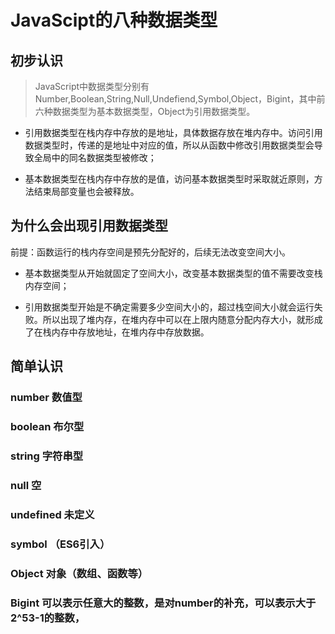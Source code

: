 
# JavaScipt的八种数据类型
## 初步认识
>JavaScript中数据类型分别有Number,Boolean,String,Null,Undefiend,Symbol,Object，Bigint，其中前六种数据类型为基本数据类型，Object为引用数据类型。
- 引用数据类型在栈内存中存放的是地址，具体数据存放在堆内存中。访问引用数据类型时，传递的是地址中对应的值，所以从函数中修改引用数据类型会导致全局中的同名数据类型被修改；

- 基本数据类型在栈内存中存放的是值，访问基本数据类型时采取就近原则，方法结束局部变量也会被释放。

## 为什么会出现引用数据类型
前提：函数运行的栈内存空间是预先分配好的，后续无法改变空间大小。
- 基本数据类型从开始就固定了空间大小，改变基本数据类型的值不需要改变栈内存空间；

- 引用数据类型开始是不确定需要多少空间大小的，超过栈空间大小就会运行失败。所以出现了堆内存，在堆内存中可以在上限内随意分配内存大小，就形成了在栈内存中存放地址，在堆内存中存放数据。

## 简单认识
### number 数值型

### boolean 布尔型

### string 字符串型

### null 空

### undefined 未定义

### symbol （ES6引入）

### Object 对象（数组、函数等）

### Bigint 可以表示任意大的整数，是对number的补充，可以表示大于2^53-1的整数，
